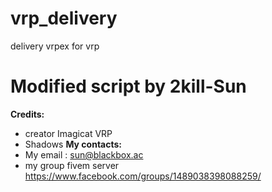 # vrp_delivery
delivery vrpex for vrp
# Modified script by 2kill-Sun

**Credits:**
* creator Imagicat VRP
* Shadows
**My contacts:**
* My email : sun@blackbox.ac
*  my group fivem server https://www.facebook.com/groups/1489038398088259/
